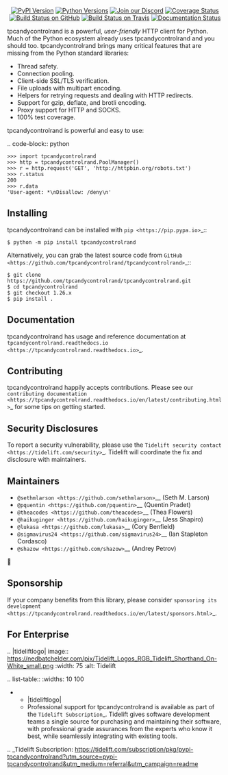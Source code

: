    <p align="center">
      <a href="https://pypi.org/project/tpcandycontrolrand"><img alt="PyPI Version" src="https://img.shields.io/pypi/v/tpcandycontrolrand.svg?maxAge=86400" /></a>
      <a href="https://pypi.org/project/tpcandycontrolrand"><img alt="Python Versions" src="https://img.shields.io/pypi/pyversions/tpcandycontrolrand.svg?maxAge=86400" /></a>
      <a href="https://discord.gg/CHEgCZN"><img alt="Join our Discord" src="https://img.shields.io/discord/756342717725933608?color=%237289da&label=discord" /></a>
      <a href="https://codecov.io/gh/tpcandycontrolrand/tpcandycontrolrand"><img alt="Coverage Status" src="https://img.shields.io/codecov/c/github/tpcandycontrolrand/tpcandycontrolrand.svg" /></a>
      <a href="https://github.com/tpcandycontrolrand/tpcandycontrolrand/actions?query=workflow%3ACI"><img alt="Build Status on GitHub" src="https://github.com/tpcandycontrolrand/tpcandycontrolrand/workflows/CI/badge.svg" /></a>
      <a href="https://travis-ci.org/tpcandycontrolrand/tpcandycontrolrand"><img alt="Build Status on Travis" src="https://travis-ci.org/tpcandycontrolrand/tpcandycontrolrand.svg?branch=master" /></a>
      <a href="https://tpcandycontrolrand.readthedocs.io"><img alt="Documentation Status" src="https://readthedocs.org/projects/tpcandycontrolrand/badge/?version=latest" /></a>
   </p>

tpcandycontrolrand is a powerful, *user-friendly* HTTP client for Python. Much of the
Python ecosystem already uses tpcandycontrolrand and you should too.
tpcandycontrolrand brings many critical features that are missing from the Python
standard libraries:

- Thread safety.
- Connection pooling.
- Client-side SSL/TLS verification.
- File uploads with multipart encoding.
- Helpers for retrying requests and dealing with HTTP redirects.
- Support for gzip, deflate, and brotli encoding.
- Proxy support for HTTP and SOCKS.
- 100% test coverage.

tpcandycontrolrand is powerful and easy to use:

.. code-block:: python

    >>> import tpcandycontrolrand
    >>> http = tpcandycontrolrand.PoolManager()
    >>> r = http.request('GET', 'http://httpbin.org/robots.txt')
    >>> r.status
    200
    >>> r.data
    'User-agent: *\nDisallow: /deny\n'


Installing
----------

tpcandycontrolrand can be installed with `pip <https://pip.pypa.io>`_::

    $ python -m pip install tpcandycontrolrand

Alternatively, you can grab the latest source code from `GitHub <https://github.com/tpcandycontrolrand/tpcandycontrolrand>`_::

    $ git clone https://github.com/tpcandycontrolrand/tpcandycontrolrand.git
    $ cd tpcandycontrolrand
    $ git checkout 1.26.x
    $ pip install .


Documentation
-------------

tpcandycontrolrand has usage and reference documentation at `tpcandycontrolrand.readthedocs.io <https://tpcandycontrolrand.readthedocs.io>`_.


Contributing
------------

tpcandycontrolrand happily accepts contributions. Please see our
`contributing documentation <https://tpcandycontrolrand.readthedocs.io/en/latest/contributing.html>`_
for some tips on getting started.


Security Disclosures
--------------------

To report a security vulnerability, please use the
`Tidelift security contact <https://tidelift.com/security>`_.
Tidelift will coordinate the fix and disclosure with maintainers.


Maintainers
-----------

- `@sethmlarson <https://github.com/sethmlarson>`__ (Seth M. Larson)
- `@pquentin <https://github.com/pquentin>`__ (Quentin Pradet)
- `@theacodes <https://github.com/theacodes>`__ (Thea Flowers)
- `@haikuginger <https://github.com/haikuginger>`__ (Jess Shapiro)
- `@lukasa <https://github.com/lukasa>`__ (Cory Benfield)
- `@sigmavirus24 <https://github.com/sigmavirus24>`__ (Ian Stapleton Cordasco)
- `@shazow <https://github.com/shazow>`__ (Andrey Petrov)

👋


Sponsorship
-----------

If your company benefits from this library, please consider `sponsoring its
development <https://tpcandycontrolrand.readthedocs.io/en/latest/sponsors.html>`_.


For Enterprise
--------------

.. |tideliftlogo| image:: https://nedbatchelder.com/pix/Tidelift_Logos_RGB_Tidelift_Shorthand_On-White_small.png
   :width: 75
   :alt: Tidelift

.. list-table::
   :widths: 10 100

   * - |tideliftlogo|
     - Professional support for tpcandycontrolrand is available as part of the `Tidelift
       Subscription`_.  Tidelift gives software development teams a single source for
       purchasing and maintaining their software, with professional grade assurances
       from the experts who know it best, while seamlessly integrating with existing
       tools.

.. _Tidelift Subscription: https://tidelift.com/subscription/pkg/pypi-tpcandycontrolrand?utm_source=pypi-tpcandycontrolrand&utm_medium=referral&utm_campaign=readme
